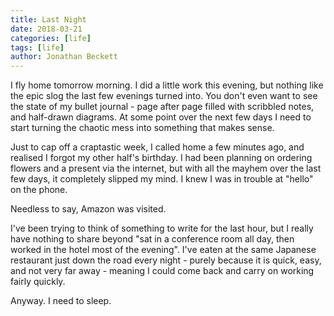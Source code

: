 ```yaml
---
title: Last Night
date: 2018-03-21
categories: [life]
tags: [life]
author: Jonathan Beckett
---
```


I fly home tomorrow morning. I did a little work this evening, but nothing like the epic slog the last few evenings turned into. You don't even want to see the state of my bullet journal - page after page filled with scribbled notes, and half-drawn diagrams. At some point over the next few days I need to start turning the chaotic mess into something that makes sense.

Just to cap off a craptastic week, I called home a few minutes ago, and realised I forgot my other half's birthday. I had been planning on ordering flowers and a present via the internet, but with all the mayhem over the last few days, it completely slipped my mind. I knew I was in trouble at "hello" on the phone.

Needless to say, Amazon was visited.

I've been trying to think of something to write for the last hour, but I really have nothing to share beyond "sat in a conference room all day, then worked in the hotel most of the evening". I've eaten at the same Japanese restaurant just down the road every night - purely because it is quick, easy, and not very far away - meaning I could come back and carry on working fairly quickly.

Anyway. I need to sleep.